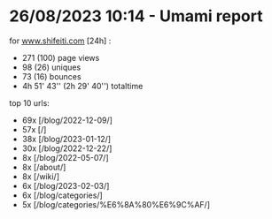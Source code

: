 # 26/08/2023 10:14 - Umami report
for www.shifeiti.com [24h] :

 - 271 (100) page views
 - 98 (26) uniques
 - 73 (16) bounces
 - 4h 51' 43'' (2h 29' 40'') totaltime


top 10 urls:
 - 69x [/blog/2022-12-09/]
 - 57x [/]
 - 38x [/blog/2023-01-12/]
 - 30x [/blog/2022-12-22/]
 - 8x [/blog/2022-05-07/]
 - 8x [/about/]
 - 8x [/wiki/]
 - 6x [/blog/2023-02-03/]
 - 6x [/blog/categories/]
 - 5x [/blog/categories/%E6%8A%80%E6%9C%AF/]


